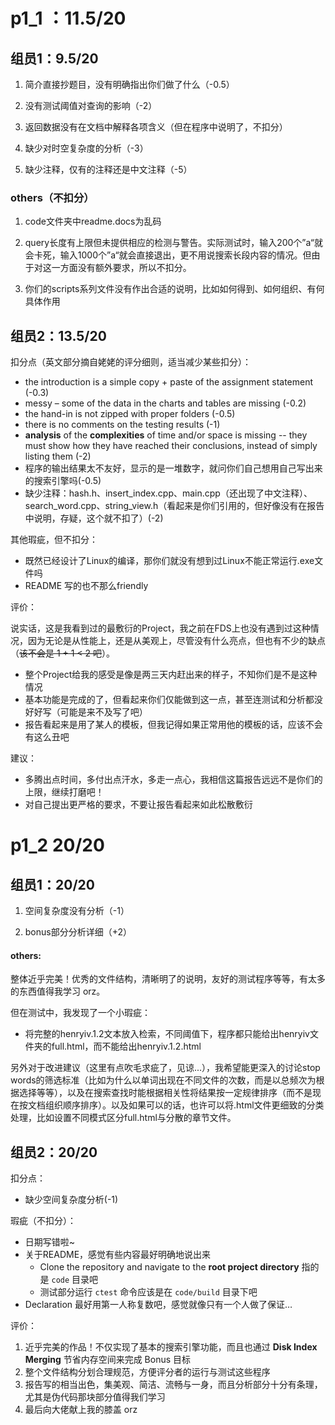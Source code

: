 # p1_1 ：11.5/20

## 组员1：9.5/20

1. 简介直接抄题目，没有明确指出你们做了什么（-0.5）

2. 没有测试阈值对查询的影响（-2）

3. 返回数据没有在文档中解释各项含义（但在程序中说明了，不扣分）

4. 缺少对时空复杂度的分析（-3）

5. 缺少注释，仅有的注释还是中文注释（-5）

### others（不扣分）

1. code文件夹中readme.docs为乱码

2. query长度有上限但未提供相应的检测与警告。实际测试时，输入200个”a“就会卡死，输入1000个”a“就会直接退出，更不用说搜索长段内容的情况。但由于对这一方面没有额外要求，所以不扣分。

3. 你们的scripts系列文件没有作出合适的说明，比如如何得到、如何组织、有何具体作用

## 组员2：13.5/20

扣分点（英文部分摘自姥姥的评分细则，适当减少某些扣分）：

- the introduction is a simple copy + paste of the assignment statement (-0.3)
- messy – some of the data in the charts and tables are missing (-0.2)
- the hand-in is not zipped with proper folders (-0.5)
- there is no comments on the testing results (-1)
- **analysis** of the **complexities** of time and/or space is missing -- they must show how they have reached their conclusions, instead of simply listing them (-2)
- 程序的输出结果太不友好，显示的是一堆数字，就问你们自己想用自己写出来的搜索引擎吗(-0.5)
- 缺少注释：hash.h、insert_index.cpp、main.cpp（还出现了中文注释）、search_word.cpp、string_view.h（看起来是你们引用的，但好像没有在报告中说明，存疑，这个就不扣了）(-2)

其他瑕疵，但不扣分：

- 既然已经设计了Linux的编译，那你们就没有想到过Linux不能正常运行.exe文件吗
- README 写的也不那么friendly

评价：

说实话，这是我看到过的最敷衍的Project，我之前在FDS上也没有遇到过这种情况，因为无论是从性能上，还是从美观上，尽管没有什么亮点，但也有不少的缺点（~~该不会是 1 + 1 < 2 吧~~）。

- 整个Project给我的感受是像是两三天内赶出来的样子，不知你们是不是这种情况
- 基本功能是完成的了，但看起来你们仅能做到这一点，甚至连测试和分析都没好好写（可能是来不及写了吧）
- 报告看起来是用了某人的模板，但我记得如果正常用他的模板的话，应该不会有这么丑吧

建议：

- 多腾出点时间，多付出点汗水，多走一点心，我相信这篇报告远远不是你们的上限，继续打磨吧！
- 对自己提出更严格的要求，不要让报告看起来如此松散敷衍

# p1_2 20/20

## 组员1：20/20

1. 空间复杂度没有分析（-1）

2. bonus部分分析详细（+2）

#### others:

整体近乎完美！优秀的文件结构，清晰明了的说明，友好的测试程序等等，有太多的东西值得我学习 orz。

但在测试中，我发现了一个小瑕疵：

- 将完整的henryiv.1.2文本放入检索，不同阈值下，程序都只能给出henryiv文件夹的full.html，而不能给出henryiv.1.2.html

另外对于改进建议（这里有点吹毛求疵了，见谅...），我希望能更深入的讨论stop words的筛选标准（比如为什么以单词出现在不同文件的次数，而是以总频次为根据选择等等），以及在搜索查找时能根据相关性将结果按一定规律排序（而不是现在按文档组织顺序排序）。以及如果可以的话，也许可以将.html文件更细致的分类处理，比如设置不同模式区分full.html与分散的章节文件。

## 组员2：20/20

扣分点：

- 缺少空间复杂度分析(-1)

瑕疵（不扣分）：

- 日期写错啦~
- 关于README，感觉有些内容最好明确地说出来
  - Clone the repository and navigate to the **root project directory** 指的是 `code` 目录吧
  - 测试部分运行 `ctest` 命令应该是在 `code/build` 目录下吧
- Declaration 最好用第一人称复数吧，感觉就像只有一个人做了保证…

评价：

1. 近乎完美的作品！不仅实现了基本的搜索引擎功能，而且也通过 **Disk Index Merging** 节省内存空间来完成 Bonus 目标
2. 整个文件结构分划合理规范，方便评分者的运行与测试这些程序
3. 报告写的相当出色，集美观、简洁、流畅与一身，而且分析部分十分有条理，尤其是伪代码那块部分值得我们学习
4. 最后向大佬献上我的膝盖 orz
